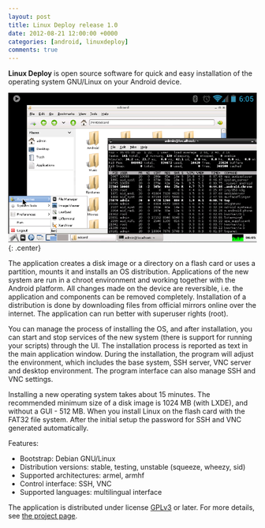 ```yaml
---
layout: post
title: Linux Deploy release 1.0
date: 2012-08-21 12:00:00 +0000
categories: [android, linuxdeploy]
comments: true
---
```


**Linux Deploy** is open source software for quick and easy installation of the operating system GNU/Linux on your Android device.

![linuxdeploy](/assets/images/linuxdeploy-debian-lxde.png "Debian LXDE on Android"){: .center}

The application creates a disk image or a directory on a flash card or uses a partition, mounts it and installs an OS distribution. Applications of the new system are run in a chroot environment and working together with the Android platform. All changes made on the device are reversible, i.e. the application and components can be removed completely. Installation of a distribution is done by downloading files from official mirrors online over the internet. The application can run better with superuser rights (root).

<!--more-->

You can manage the process of installing the OS, and after installation, you can start and stop services of the new system (there is support for running your scripts) through the UI. The installation process is reported as text in the main application window. During the installation, the program will adjust the environment, which includes the base system, SSH server, VNC server and desktop environment. The program interface can also manage SSH and VNC settings.

Installing a new operating system takes about 15 minutes. The recommended minimum size of a disk image is 1024 MB (with LXDE), and without a GUI - 512 MB. When you install Linux on the flash card with the FAT32 file system. After the initial setup the password for SSH and VNC generated automatically.

Features:

* Bootstrap: Debian GNU/Linux
* Distribution versions: stable, testing, unstable (squeeze, wheezy, sid)
* Supported architectures: armel, armhf
* Control interface: SSH, VNC
* Supported languages: multilingual interface

The application is distributed under license [GPLv3](https://www.gnu.org/licenses/gpl-3.0.html) or later. For more details, see [the project page](/linuxdeploy).
